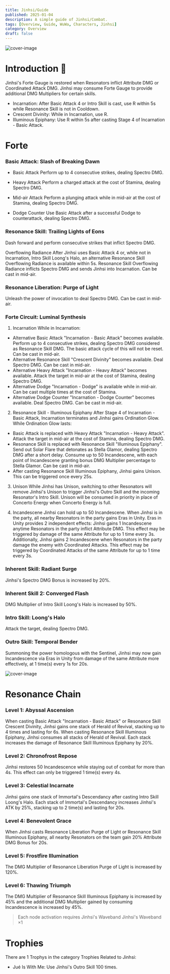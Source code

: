 ```yaml
---
title: Jinhsi/Guide
published: 2025-01-04
description: A simple guide of Jinhsi/Combat.
tags: [Overview, Guide, WuWa, Characters, Jinhsi]
category: Overview
draft: false
---
```


![cover-image](https://s2.loli.net/2025/01/04/oxWXt5FOAC9zY7i.jpg)

# Introduction 👋

Jinhsi's Forte Gauge is restored when Resonators inflict Attribute DMG or Coordinated Attack DMG.
Jinhsi may consume Forte Gauge to provide additional DMG Multipliers for certain skills.

- Incarnation: After Basic Attack 4 or Intro Skill is cast, use R within 5s while Resonance Skill is not in Cooldown.
- Crescent Divinity: While in Incarnation, use R.
- Illuminous Epiphany: Use R within 5s after casting Stage 4 of Incarnation - Basic Attack.

# Forte

### Basic Attack: Slash of Breaking Dawn

- Basic Attack
  Perform up to 4 consecutive strikes, dealing Spectro DMG.

- Heavy Attack
  Perform a charged attack at the cost of Stamina, dealing Spectro DMG.

- Mid-air Attack
  Perform a plunging attack while in mid-air at the cost of Stamina, dealing Spectro DMG.

- Dodge Counter
  Use Basic Attack after a successful Dodge to counterattack, dealing Spectro DMG.

### Resonance Skill: Trailing Lights of Eons

Dash forward and perform consecutive strikes that inflict Spectro DMG.

Overflowing Radiance After Jinhsi uses Basic Attack 4 or, while not in Incarnation, Intro Skill Loong's Halo, an alternative Resonance Skill Overflowing Radiance is available within 5s. Resonance Skill Overflowing Radiance inflicts Spectro DMG and sends Jinhsi into Incarnation. Can be cast in mid-air.

### Resonance Liberation: Purge of Light

Unleash the power of invocation to deal Spectro DMG. Can be cast in mid-air.

### Forte Circuit: Luminal Synthesis

1. Incarnation
   While in Incarnation:

- Alternative Basic Attack "Incarnation - Basic Attack" becomes available. Perform up to 4 consecutive strikes, dealing Spectro DMG considered as Resonance Skill DMG. The basic attack cycle of this will not be reset. Can be cast in mid-air.
- Alternative Resonance Skill "Crescent Divinity" becomes available. Deal Spectro DMG. Can be cast in mid-air.
- Alternative Heavy Attack "Incarnation - Heavy Attack" becomes available. Attack the target in mid-air at the cost of Stamina, dealing Spectro DMG.
- Alternative Dodge "Incarnation - Dodge" is available while in mid-air. Can be cast multiple times at the cost of Stamina.
- Alternative Dodge Counter "Incarnation - Dodge Counter" becomes available. Deal Spectro DMG. Can be cast in mid-air.

2. Resonance Skill - Illuminous Epiphany
   After Stage 4 of Incarnation - Basic Attack, Incarnation terminates and Jinhsi gains Ordination Glow.
   While Ordination Glow lasts:

- Basic Attack is replaced with Heavy Attack "Incarnation - Heavy Attack". Attack the target in mid-air at the cost of Stamina, dealing Spectro DMG.
- Resonance Skill is replaced with Resonance Skill "Illuminous Epiphany". Send out Solar Flare that detonates as Stella Glamor, dealing Spectro DMG after a short delay. Consume up to 50 Incandescene, with each point of Incandescene granting bonus DMG Multiplier percentage to Stella Glamor. Can be cast in mid-air.
- After casting Resonance Skill Illuminous Epiphany, Jinhsi gains Unison. This can be triggered once every 25s.

3. Unison
   While Jinhsi has Unison, switching to other Resonators will remove Jinhsi's Unison to trigger Jinhsi's Outro Skill and the incoming Resonator's Intro Skill. Unison will be consumed in priority in place of Concerto Energy when Concerto Energy is full.

4. Incandescene
   Jinhsi can hold up to 50 Incandescene.
   When Jinhsi is in the party, all nearby Resonators in the party gains Eras in Unity.
   Eras in Unity provides 2 independent effects:
   Jinhsi gains 1 Incandescene anytime Resonators in the party inflict Attribute DMG. This effect may be triggered by damage of the same Attribute for up to 1 time every 3s.
   Additionally, Jinhsi gains 2 Incandescene when Resonators in the party damage the enemy with Coordinated Attacks. This effect may be triggered by Coordinated Attacks of the same Attribute for up to 1 time every 3s.

### Inherent Skill: Radiant Surge

Jinhsi's Spectro DMG Bonus is increased by 20%.

### Inherent Skill 2: Converged Flash

DMG Multiplier of Intro Skill Loong's Halo is increased by 50%.

### Intro Skill: Loong's Halo

Attack the target, dealing Spectro DMG.

### Outro Skill: Temporal Bender

Summoning the power homologous with the Sentinel, Jinhsi may now gain Incandescence via Eras in Unity from damage of the same Attribute more effectively, at 1 time(s) every 1s for 20s.

![cover-image](https://s2.loli.net/2025/01/04/UlvjyM8oZcihPq3.jpg)

# Resonance Chain

### Level 1: Abyssal Ascension

When casting Basic Attack "Incarnation - Basic Attack" or Resonance Skill Crescent Divinity, Jinhsi gains one stack of Herald of Revival, stacking up to 4 times and lasting for 6s. When casting Resonance Skill Illuminous Epiphany, Jinhsi consumes all stacks of Herald of Revival. Each stack increases the damage of Resonance Skill Illuminous Epiphany by 20%.

### Level 2: Chronofrost Repose

Jinhsi restores 50 Incandescence while staying out of combat for more than 4s. This effect can only be triggered 1 time(s) every 4s.

### Level 3: Celestial Incarnate

Jinhsi gains one stack of Immortal's Descendancy after casting Intro Skill Loong's Halo. Each stack of Immortal's Descendancy increases Jinhsi's ATK by 25%, stacking up to 2 time(s) and lasting for 20s.

### Level 4: Benevolent Grace

When Jinhsi casts Resonance Liberation Purge of Light or Resonance Skill Illuminous Epiphany, all nearby Resonators on the team gain 20% Attribute DMG Bonus for 20s.

### Level 5: Frostfire Illumination

The DMG Multiplier of Resonance Liberation Purge of Light is increased by 120%.

### Level 6: Thawing Triumph

The DMG Multiplier of Resonance Skill Illuminous Epiphany is increased by 45% and the additional DMG Multiplier gained by consuming Incandescence is increased by 45%.

> Each node activation requires Jinhsi's Waveband Jinhsi's Waveband ×1

# Trophies

There are 1 Trophys in the category Trophies Related to Jinhsi:

- Jué Is With Me: Use Jinhsi's Outro Skill 100 times.
